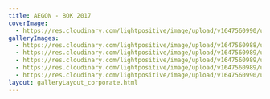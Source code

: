 ```yaml
---
title: AEGON - BOK 2017
coverImage:
  - https://res.cloudinary.com/lightpositive/image/upload/v1647560990/uploads/AEGON%20-%20BOK%202017/AEG2.jpg
galleryImages: 
  - https://res.cloudinary.com/lightpositive/image/upload/v1647560988/uploads/AEGON%20-%20BOK%202017/AEG4.jpg
  - https://res.cloudinary.com/lightpositive/image/upload/v1647560989/uploads/AEGON%20-%20BOK%202017/AEG3.jpg
  - https://res.cloudinary.com/lightpositive/image/upload/v1647560989/uploads/AEGON%20-%20BOK%202017/AEG1.jpg
  - https://res.cloudinary.com/lightpositive/image/upload/v1647560989/uploads/AEGON%20-%20BOK%202017/AEG.jpg
  - https://res.cloudinary.com/lightpositive/image/upload/v1647560990/uploads/AEGON%20-%20BOK%202017/AEG2.jpg
layout: galleryLayout_corporate.html
---
```


